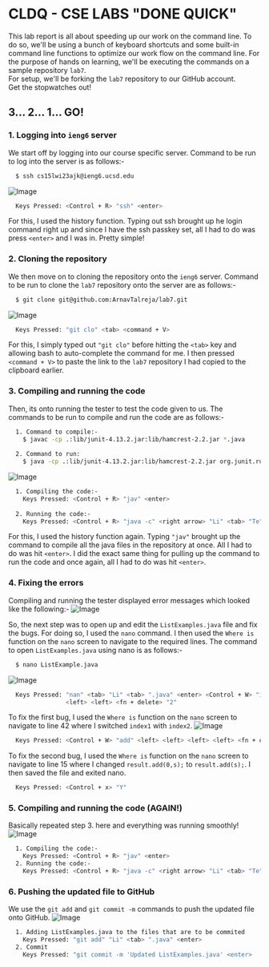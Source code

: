 # CLDQ - CSE LABS "DONE QUICK"
This lab report is all about speeding up our work on the command line. To do so, we'll be using a bunch of keyboard shortcuts and some built-in command
line functions to optimize our work flow on the command line. For the purpose of hands on learning, we'll be executing the commands on a sample repository `lab7`.\
For setup, we'll be forking the `lab7` repository to our GitHub account.\
Get the stopwatches out!
## 3... 2... 1... GO!
### 1. Logging into `ieng6` server
We start off by logging into our course specific server. Command to be run to log into the server is as follows:-
```bash
  $ ssh cs15lwi23ajk@ieng6.ucsd.edu
```
![Image](S1.jpg)
```bash
  Keys Pressed: <Control + R> "ssh" <enter>
```
For this, I used the history function. Typing out ssh brought up he login command right up and since I have the ssh passkey set, all I had to do was press `<enter>` and I was in. Pretty simple!
### 2. Cloning the repository
We then move on to cloning the repository onto the `ieng6` server. Command to be run to clone the `lab7` repository onto the server are as follows:-
```bash
  $ git clone git@github.com:ArnavTalreja/lab7.git
```
![Image](S2.jpg)
```bash
  Keys Pressed: "git clo" <tab> <command + V>
```
For this, I simply typed out `"git clo"` before hitting the `<tab>` key and allowing bash to auto-complete the command for me. I then pressed `<command + V>` to paste the link to the `lab7` repository I had copied to the clipboard earlier.
### 3. Compiling and running the code
Then, its onto running the tester to test the code given to us. The commands to be run to compile and run the code are as follows:-
```bash
  1. Command to compile:- 
    $ javac -cp .:lib/junit-4.13.2.jar:lib/hamcrest-2.2.jar *.java
  
  2. Command to run: 
    $ java -cp .:lib/junit-4.13.2.jar:lib/hamcrest-2.2.jar org.junit.runner.JUnitCore ListExamplesTests
```
![Image](S3.jpg)
```bash
  1. Compiling the code:-
    Keys Pressed: <Control + R> "jav" <enter>
  
  2. Running the code:-
    Keys Pressed: <Control + R> "java -c" <right arrow> "Li" <tab> "Te" <tab> <enter>
```
For this, I used the history function again. Typing `"jav"` brought up the command to compile all the java files in the repository at once. All I had to do was hit `<enter>`.
I did the exact same thing for pulling up the command to run the code and once again, all I had to do was hit `<enter>`.
### 4. Fixing the errors
Compiling and running the tester displayed error messages which looked like the following:-
![Image](S4.jpg)


So, the next step was to open up and edit the `ListExamples.java` file and fix the bugs. For doing so, I used the `nano` command. I then used the `Where is` function on the `nano` screen to navigate to the required lines. The command to open `ListExamples.java` using nano is as follows:-
```bash
  $ nano ListExample.java
```
![Image](S5.jpg)
```bash
  Keys Pressed: "nan" <tab> "Li" <tab> ".java" <enter> <Control + W> "index1" <enter> <left> <left> <left> 
                <left> <left> <fn + delete> "2" 
```
To fix the first bug, I used the `Where is` function on the `nano` screen to navigate to line 42 where I switched `index1` with `index2`.
![Image](S9.jpg)
```bash
  Keys Pressed: <Control + W> "add" <left> <left> <left> <left> <fn + delete> <fn + delete> <fn + delete>
```
To fix the second bug, I used the `Where is` function on the `nano` screen to navigate to line 15 where I changed `result.add(0,s);` to `result.add(s);`.
I then saved the file and exited nano.
```bash
  Keys Pressed: <Control + x> "Y"
```
### 5. Compiling and running the code (AGAIN!)
Basically repeated step 3. here and everything was running smoothly!
![Image](S3.jpg)
```bash
  1. Compiling the code:-
    Keys Pressed: <Control + R> "jav" <enter>
  2. Running the code:-
    Keys Pressed: <Control + R> "java -c" <right arrow> "Li" <tab> "Te" <tab> ".java" <enter>
```
### 6. Pushing the updated file to GitHub
We use the `git add` and `git commit -m` commands to push the updated file onto GitHub.
![Image](S7.jpg)
```bash
  1. Adding ListExamples.java to the files that are to be commited
    Keys Pressed: "git add" "Li" <tab> ".java" <enter>
  2. Commit
    Keys Pressed: "git commit -m 'Updated ListExamples.java' <enter>
```

